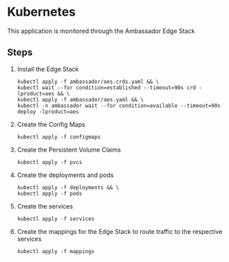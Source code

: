 # Kubernetes

This application is monitored through the Ambassador Edge Stack

## Steps 
1. Install the Edge Stack
    ```
    kubectl apply -f ambassador/aes.crds.yaml && \
    kubectl wait --for condition=established --timeout=90s crd -lproduct=aes && \
    kubectl apply -f ambassador/aes.yaml && \
    kubectl -n ambassador wait --for condition=available --timeout=90s deploy -lproduct=aes
    ```

1. Create the Config Maps 
    ```
    kubectl apply -f configmaps
    ```

1. Create the Persistent Volume Claims
    ```
    kubectl apply -f pvcs 
    ``` 

1. Create the deployments and pods
    ```
    kubectl apply -f deployments && \
    kubectl apply -f pods
    ```

1. Create the services
    ```
    kubectl apply -f services
    ```

1. Create the mappings for the Edge Stack to route traffic to the respective services
    ```
    kubectl apply -f mappings
    ```
